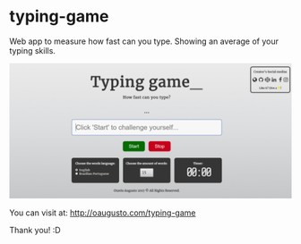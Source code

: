 # typing-game
Web app to measure how fast can you type. Showing an average of your typing skills. 

![ScreenA](typing-game.PNG)

You can visit at: http://oaugusto.com/typing-game

Thank you! :D